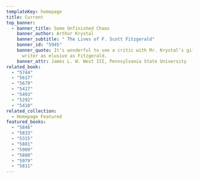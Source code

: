 ```yaml
---
templateKey: homepage
title: Current
top_banner:
  - banner_title: Some Unfinished Chaos
    banner_author: Arthur Krystal
    banner_subtitle: " The Lives of F. Scott Fitzgerald"
    banner_id: "5945"
    banner_quote: It’s wonderful to see a critic with Mr. Krystal’s gifts tackling a
      writer as elusive as Fitzgerald.
    banner_attr: James L. W. West III, Pennsylvania State University
related_book:
  - "5744"
  - "5617"
  - "5679"
  - "5417"
  - "5493"
  - "5292"
  - "5410"
related_collection:
  - Homepage Featured
featured_books:
  - "5846"
  - "5833"
  - "5315"
  - "5881"
  - "5909"
  - "5880"
  - "5979"
  - "5811"
---
```

